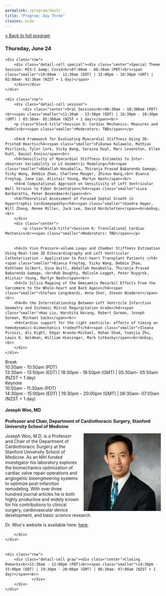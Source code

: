 ```yaml
---
permalink: /program/day3/
title: "Program: Day Three"
classes: wide
---
```


<a href="/program/" class="smaller">&laquo; Back to full program</a>
<div class="day-detail">
<h3 class="date">Thursday, June 24</h3>

	<div class="row">
		<div class="detail-cell special"><div class="center">Special Theme Session: MIS-C &amp; Covid<br>07:00am - 08:30am (PDT)<br><span class="smaller">10:00am - 11:30am (EDT) | 15:00pm - 16:30pm (GMT) | 02:00am- 03:30am (NZST + 1 day)</span>
		</div></div>
	</div>
	
	<div class="row">
		<div class="detail-cell session">
			<div class="center">Oral Sessions<br>08:30am - 10:300am (PDT)<br><span class="smaller">11:30am - 13:30pm (EDT) | 16:30pm - 18:30pm (GMT) | 03:30am- 05:300am (NZST + 1 day)</span><br>
		<p class="block-title">Session 5: Cardiac Mechanics: Measures and Models<br><span class="smaller">Moderators: TBD</span></p>
			
		<h4>A Framework for Evaluating Myocardial Stiffness Using 3D-Printed Hearts</h4><span class="smaller">Fikunwa Kolawole, Mathias Peirlinck, Tyler Cork, Vicky Wang, Seraina Dual, Marc Levenston, Ellen Kuhl, Daniel Ennis</span><br>
		<h4>Sensitivity of Myocardial Stiffness Estimates to Inter-observer Variability in LV Geometric Modeling</h4><span class="smaller">Abdallah Hasaballa, Thiranja Prasad Babarenda Gamage, Vicky Wang, Debbie Zhao, Charlene Mauger, Zhinuo Wang,<br> Bianca Freytag, Jane Cao, Alistair Young, Martyn Nash</span><br>
		<h4>A Computational Approach on Sensitivity of Left Ventricular Wall Strains to Fiber Orientation</h4><span class="smaller">Luca Barbarotta, Peter Bovendeerd</span><br>
		<h4>Theoretical Assessment of Focused Septal Growth in Hypertrophic Cardiomyopathy</h4><span class="smaller">Sandra Hager, Will Zhang, Renee Miller, Jack Lee, David Nordsletten</span><br>&nbsp;<br>
		</div>
		<div class="center">
			<p class="block-title">Session 6: Translational Cardiac Mechanics<br><span class="smaller">Moderators: TBD</span></p>
			

		<h4>In Vivo Pressure-volume Loops and Chamber Stiffness Estimation Using Real-time 3D Echocardiography and Left Ventricular Catheterization – Application to Post-heart Transplant Patients </h4><span class="smaller">Bianca Freytag, Vicky Wang, Debbie Zhao, Kathleen Gilbert, Gina Quill, Abdallah Hasaballa, Thiranja Prasad Babarenda Gamage, <br>Rob Doughty, Malcolm Legget, Peter Ruygrok, Alistair Young, Martyn Nash</span><br>
		<h4>In Silico Mapping of the Omecamtiv Mecarbil Effects From the Sarcomere to the Whole-heart and Back Again</h4><span class="smaller">Stefano Longobardi, Anna Sher, Steven Niederer</span><br>
		<h4>On the Interrelationship Between Left Ventricle Infarction Geometry and Ischemic Mitral Regurgitation Grade</h4><span class="smaller">Hao Liu, Harshita Narang, Robert Gorman, Joseph Gorman, Michael Sacks</span><br>
		<h4>Cardiac support for the right ventricle: effects of timing on hemodynamics-biomechanics tradeoff</h4><span class="smaller">Ileana Pirozzi, Ali Kight, Edgar Aranda-Michael, Rohan Shad, Yuanjia Zhu, Lewis K. Waldman, William Hiesinger, Mark Cutkosky</span><br>&nbsp;<br>
		</div>
	</div>	
</div>
	<div class="row">
		<div class="detail-cell">		
			<div class="center">
Break<br>10:30am - 10:50am (PDT)<br><span class="smaller">13:30am - 13:50pm (EDT) | 18:30pm - 18:50pm (GMT) | 05:30am- 05:50am (NZST + 1 day)</span></div>
			</div>
	</div>
	<div class="row">
		<div class="detail-cell keynote"><div class="center">Keynote<br>10:50am - 11:30am (PDT)<br><span class="smaller">14:30pm - 15:00pm (EDT) | 19:30pm - 20:00pm (GMT) | 06:30am- 07:00am (NZST + 1 day)</span></div>
		<h4>Joseph Woo, MD</h4><p><b>Professor and Chair, Department of Cardiothoracic Surgery, Stanford University School of Medicine</b></p>
<p><img align="right" src="/assets/images/JosephWoo.jpg" width="250" style="margin-left: 12px;">Joseph Woo, M.D. is a Professor and Chair of the Department of Cardiothoracic Surgery at the Stanford University School of Medicine. As an NIH funded investigator his laboratory explores the biomechanics optimization of cardiac valve repair operations and angiogenic bioengineering systems to optimize post-infarction remodeling. With over three hundred journal articles he is both highly productive and widely known for his contributions to clinical surgery, cardiovascular device development, and basic science research. </p>
<p>Dr. Woo's website is available here: <a href="https://profiles.stanford.edu/joseph-woo" target="_blank">here</a>.</p>
		
		</div>
	</div>	
	
	
	<div class="row">
		<div class="detail-cell gray"><div class="center">Closing Remarks<br>11:30am - 12:00pm (PDT)<br><span class="smaller">14:30pm - 15:00pm (EDT) | 19:30pm - 20:00pm (GMT) | 06:30am- 07:00am (NZST + 1 day)</span><br>
				</div>
		</div>
	</div>					
</div>
